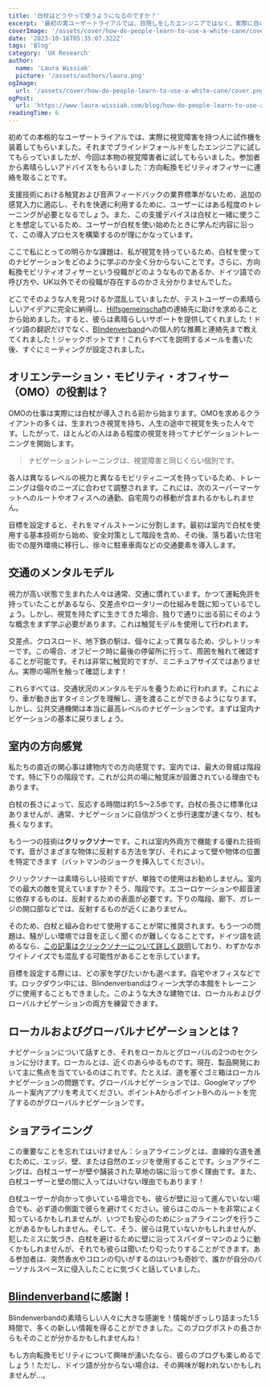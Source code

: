 ```yaml
---
title: '白杖はどうやって使うようになるのですか？'
excerpt: '最初の実ユーザートライアルでは、目隠しをしたエンジニアではなく、実際に目の不自由な人にプロトタイプを装着しました。この参加者は、私たちに素晴らしいヒントを与えてくれました。。。'
coverImage: '/assets/cover/how-do-people-learn-to-use-a-white-cane/cover.png'
date: '2023-10-16T05:35:07.322Z'
tags: 'Blog'
category: 'UX Research'
author:
  name: 'Laura Wissiak'
  picture: '/assets/authors/laura.png'
ogImage:
  url: '/assets/cover/how-do-people-learn-to-use-a-white-cane/cover.png'
ogPost:
  url: 'https://www.laura-wissiak.com/blog/how-do-people-learn-to-use-a-white-cane'
readingTime: 6
---
```


初めての本格的なユーザートライアルでは、実際に視覚障害を持つ人に試作機を装着してもらいました。それまでブラインドフォールドをしたエンジニアに試してもらっていましたが、今回は本物の視覚障害者に試してもらいました。参加者から素晴らしいアドバイスをもらいました：方向転換モビリティオフィサーに連絡を取ることです。

支援技術における触覚および音声フィードバックの業界標準がないため、追加の感覚入力に適応し、それを快適に利用するために、ユーザーにはある程度のトレーニングが必要となるでしょう。また、この支援デバイスは白杖と一緒に使うことを想定しているため、ユーザーが白杖を使い始めたときに学んだ内容に沿って、この導入プロセスを構築するのが理にかなっています。

ここで私にとっての明らかな課題は、私が視覚を持っているため、白杖を使ってのナビゲーションをどのように学ぶのか全く分からないことです。さらに、方向転換モビリティオフィサーという役職がどのようなものであるか、ドイツ語での呼び方や、UK以外でその役職が存在するのかさえ分かりませんでした。

どこでそのような人を見つけるか混乱していましたが、テストユーザーの素晴らしいアイデアに完全に納得し、[Hilfsgemeinschaft](https://www.hilfsgemeinschaft.at/)の連絡先に助けを求めることから始めました。すると、彼らは素晴らしいサポートを提供してくれました！ドイツ語の翻訳だけでなく、[Blindenverband](https://www.blindenverband-wnb.at/)への個人的な推薦と連絡先まで教えてくれました！ジャックポットです！これらすべてを説明するメールを書いた後、すぐにミーティングが設定されました。

## オリエンテーション・モビリティ・オフィサー（OMO）の役割は？

OMOの仕事は実際には白杖が導入される前から始まります。OMOを求めるクライアントの多くは、生まれつき視覚を持ち、人生の途中で視覚を失った人々です。したがって、ほとんどの人はある程度の視覚を持ってナビゲーショントレーニングを開始します。

> ナビゲーショントレーニングは、視覚障害と同じくらい個別です。

各人は異なるレベルの視力と異なるモビリティニーズを持っているため、トレーニングは個々のニーズに合わせて調整されます。これには、次のスーパーマーケットへのルートやオフィスへの通勤、自宅周りの移動が含まれるかもしれません。

目標を設定すると、それをマイルストーンに分割します。最初は室内で白杖を使用する基本技術から始め、安全対策として階段を含め、その後、落ち着いた住宅街での屋外環境に移行し、徐々に駐車車両などの交通要素を導入します。

## 交通のメンタルモデル

視力が高い状態で生まれた人々は通常、交通に慣れています。かつて運転免許を持っていたことがあるなら、交差点やロータリーの仕組みを既に知っているでしょう。しかし、視覚を持たずに生きてきた場合、独りで通りに出る前にそのような概念をまず学ぶ必要があります。これは触覚モデルを使用して行われます。

交差点、クロスロード、地下鉄の駅は、個々によって異なるため、少しトリッキーです。この場合、オフピーク時に最後の停留所に行って、周囲を触れて確認することが可能です。それは非常に触覚的ですが、ミニチュアサイズではありません。実際の場所を触って確認します！

これらすべては、交通状況のメンタルモデルを養うために行われます。これにより、車が動き出すタイミングを理解し、道を渡ることができるようになります。しかし、公共交通機関は本当に最高レベルのナビゲーションです。まずは室内ナビゲーションの基本に戻りましょう。

## 室内の方向感覚

私たちの直近の関心事は建物内での方向感覚です。室内では、最大の脅威は階段です。特に下りの階段です。これが公共の場に触覚床が設置されている理由でもあります。

白杖の長さによって、反応する時間は約1.5～2.5歩です。白杖の長さに標準化はありませんが、通常、ナビゲーションに自信がつくと歩行速度が速くなり、杖も長くなります。

もう一つの技術は**クリックソナー**です。これは室内外両方で機能する優れた技術です。音がさまざまな物体に反射する方法を学び、それによって壁や物体の位置を特定できます（バットマンのジョークを挿入してください）。

クリックソナーは素晴らしい技術ですが、単独での使用はお勧めしません。室内での最大の敵を覚えていますか？そう、階段です。エコーロケーションや超音波に依存するものは、反射するための表面が必要です。下りの階段、廊下、ガレージの開口部などでは、反射するものが近くにありません。

そのため、白杖と組み合わせて使用することが常に推奨されます。もう一つの問題は、騒がしい環境では音を正しく聞くのが難しくなることです。ドイツ語を読めるなら、[この記事はクリックソナーについて詳しく説明](https://www.blindenverband-wnb.at/blog/mit-klick-sonar-sicher-durch-den-alltag/)しており、わずかなホワイトノイズでも混乱する可能性があることを示しています。

目標を設定する際には、どの家を学びたいかも選べます。自宅やオフィスなどです。ロックダウン中には、Blindenverbandはウィーン大学の本館をトレーニングに使用することもできました。このような大きな建物では、ローカルおよびグローバルナビゲーションの両方を練習できます。

## ローカルおよびグローバルナビゲーションとは？

ナビゲーションについて話すとき、それをローカルとグローバルの2つのセクションに分けます。ローカルとは、近くのあらゆるものです。現在、製品開発において主に焦点を当てているのはこれです。たとえば、道を塞ぐゴミ箱はローカルナビゲーションの問題です。グローバルナビゲーションでは、Googleマップやルート案内アプリを考えてください。ポイントAからポイントBへのルートを完了するのがグローバルナビゲーションです。

## ショアライニング

この重要なことを忘れてはいけません：ショアライニングとは、直線的な道を進むために、エッジ、壁、または自然のエッジを使用することです。ショアライニングは、白杖ユーザーが壁や舗装された草地の端に沿って歩く理由です。また、白杖ユーザーと壁の間に入ってはいけない理由でもあります！

白杖ユーザーが向かって歩いている場合でも、彼らが壁に沿って進んでいない場合でも、必ず道の側面で彼らを避けてください。彼らはこのルートを非常によく知っているかもしれませんが、いつでも安心のためにショアライニングを行うことがあるかもしれません。そして、そう、彼らは見ていないかもしれませんが、犯したミスに気づき、白杖を避けるために壁に沿ってスパイダーマンのように動くかもしれませんが、それでも彼らは聞いたり匂ったりすることができます。ある参加者は、突然香水やコロンの匂いがするのはいつも奇妙で、誰かが自分のパーソナルスペースに侵入したことに気づくと話していました。

## [Blindenverband](https://www.blindenverband-wnb.at/)に感謝！

Blindenverbandの素晴らしい人々に大きな感謝を！情報がぎっしり詰まった1.5時間で、多くの新しい情報を得ることができました。このブログポストの長さからもそのことが分かるかもしれませんね！

もし方向転換モビリティについて興味が湧いたなら、彼らのブログも楽しめるでしょう！ただし、ドイツ語が分からない場合は、その興味が報われないかもしれませんが…。
